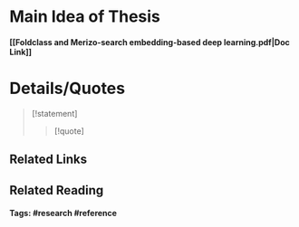 # Main Idea of Thesis


#### [[Foldclass and Merizo-search embedding-based deep learning.pdf|Doc Link]]

# Details/Quotes

> [!statement] 
> 
> >[!quote]




## Related Links

## Related Reading



#### Tags: #research #reference 
